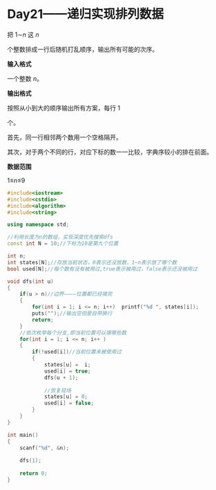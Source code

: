 # Day21——递归实现排列数据

把 1∼*n* 这 *n*

 个整数排成一行后随机打乱顺序，输出所有可能的次序。

**输入格式**

一个整数 *n*。

**输出格式**

按照从小到大的顺序输出所有方案，每行 1

 个。 

首先，同一行相邻两个数用一个空格隔开。

其次，对于两个不同的行，对应下标的数一一比较，字典序较小的排在前面。

**数据范围**

1≤*n*≤9

```c++
#include<iostream>
#include<cstdio>
#include<algorithm>
#include<string>

using namespace std;

//利用长度为n的数组，实现深度优先搜索dfs
const int N = 10;//下标为10是第九个位置

int n;
int states[N];//存放当前状态，0表示还没放数，1~n表示放了哪个数
bool used[N];//每个数有没有被用过,true表示被用过，false表示还没被用过

void dfs(int u)
{
    if(u > n)//边界————位置都已经填完
    {
        for(int i = 1; i <= n; i++)  printf("%d ", states[i]);
        puts("");//输出空但是自带换行
        return;
    }
    //依次枚举每个分支,即当前位置可以填哪些数
    for(int i = 1; i <= n; i++ )
    {
        if(!used[i])//当前位置未被使用过
        {
            states[u] =  i;
            used[i] = true;
            dfs(u + 1);
            
            //恢复现场
            states[u] = 0;
            used[i] = false;
        }
    }
}

int main()
{
    scanf("%d", &n);
    
    dfs(1);
    
    return 0;
}
```

